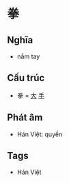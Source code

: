 # 拳

## Nghĩa

* nắm tay

## Cấu trúc
* 拳 = [大](大.md) [手](手.md)

## Phát âm

* Hán Việt: quyền

## Tags
* Hán Việt

<script>window.HANZI_FIELD='拳';</script>
